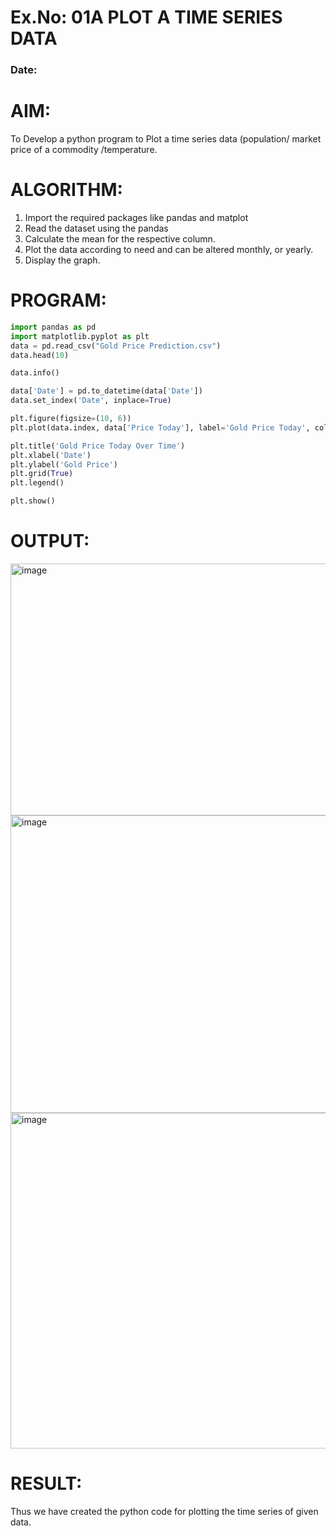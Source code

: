 # Ex.No: 01A PLOT A TIME SERIES DATA
###  Date: 

# AIM:
To Develop a python program to Plot a time series data (population/ market price of a commodity
/temperature.
# ALGORITHM:
1. Import the required packages like pandas and matplot
2. Read the dataset using the pandas
3. Calculate the mean for the respective column.
4. Plot the data according to need and can be altered monthly, or yearly.
5. Display the graph.
# PROGRAM:

```python
import pandas as pd
import matplotlib.pyplot as plt
data = pd.read_csv("Gold Price Prediction.csv")
data.head(10)

data.info()

data['Date'] = pd.to_datetime(data['Date'])
data.set_index('Date', inplace=True)

plt.figure(figsize=(10, 6))
plt.plot(data.index, data['Price Today'], label='Gold Price Today', color='blue')

plt.title('Gold Price Today Over Time')
plt.xlabel('Date')
plt.ylabel('Gold Price')
plt.grid(True)
plt.legend()

plt.show()
```
# OUTPUT:

<img width="1010" height="403" alt="image" src="https://github.com/user-attachments/assets/37979d52-eb8a-4abb-9405-2781b2607628" />

<img width="534" height="476" alt="image" src="https://github.com/user-attachments/assets/0d66ac96-2c7f-46c9-9625-28782ce13a56" />

<img width="876" height="537" alt="image" src="https://github.com/user-attachments/assets/28e8f9f0-5b1f-41c9-82fa-21a503acb747" />


# RESULT:
Thus we have created the python code for plotting the time series of given data.
